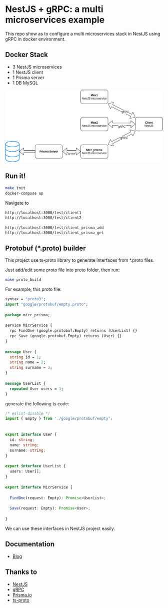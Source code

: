 # NestJS + gRPC: a multi microservices example

This repo show as to configure a multi microservices stack in NestJS using gRPC in docker environment.

## Docker Stack

- 3 NestJS microservices
- 1 NestJS client
- 1 Prisma server
- 1 DB MySQL

<img src="assets/microservices.png">

## Run it!

```bash
make init
docker-compose up
```

Navigate to

```
http://localhost:3000/test/client1
http://localhost:3000/test/client2

http://localhost:3000/test/client_prisma_add
http://localhost:3000/test/client_prisma_get
```

## Protobuf (*.proto) builder
This project use ts-proto library to generate interfaces from *.proto files. 

Just add/edit some proto file into proto folder, then run:
```sh
make proto_build
```

For example, this proto file:
```protobuf
syntax = "proto3";
import "google/protobuf/empty.proto";

package micr_prisma;

service MicrService {
  rpc FindOne (google.protobuf.Empty) returns (UserList) {}
  rpc Save (google.protobuf.Empty) returns (User) {}
}

message User {
  string id = 1;
  string name = 2;
  string surname = 3;
}

message UserList {
  repeated User users = 1;
}
```

generate the following ts code:
```ts
/* eslint-disable */
import { Empty } from './google/protobuf/empty';


export interface User {
  id: string;
  name: string;
  surname: string;
}

export interface UserList {
  users: User[];
}

export interface MicrService {

  FindOne(request: Empty): Promise<UserList>;

  Save(request: Empty): Promise<User>;

}
```
We can use these interfaces in NestJS project easily.

## Documentation

- <a href="https://mariobuonomo.dev/blog/tutorial-nestjs-microservices-grpc">Blog</a>

## Thanks to

- <a href="https://nestjs.com/">NestJS</a>
- <a href="https://grpc.io/">gRPC</a>
- <a href="https://www.prisma.io/">Prisma.io</a>
- <a href="https://github.com/stephenh/ts-proto">ts-proto</a>
